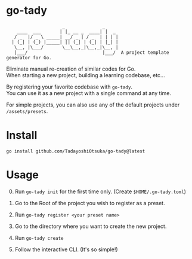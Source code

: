 # go-tady

```
                     _              _
    ____  ___       | |_ __ _  ____| |  _
   / _  |/ _ \ _____| __/ _ | / _  | | | |
  | (_| | (_) |_____| || (_| | (_| | |_| |
   \__, |\___/       \__\__,_|\__,_|\__, |
   |___/                            |___/  A project template generator for Go.
```

Eliminate manual re-creation of similar codes for Go.  
When starting a new project, building a learning codebase, etc...

By registering your favorite codebase with `go-tady`.  
You can use it as a new project with a single command at any time.

For simple projects, you can also use any of the default projects under `/assets/presets`.

# Install

`go install github.com/TadayoshiOtsuka/go-tady@latest`

# Usage

0. Run `go-tady init` for the first time only. (Create `$HOME/.go-tady.toml`)

1. Go to the Root of the project you wish to register as a preset.
2. Run `go-tady register <your preset name>`
3. Go to the directory where you want to create the new project.
4. Run `go-tady create`
5. Follow the interactive CLI. (It's so simple!)

